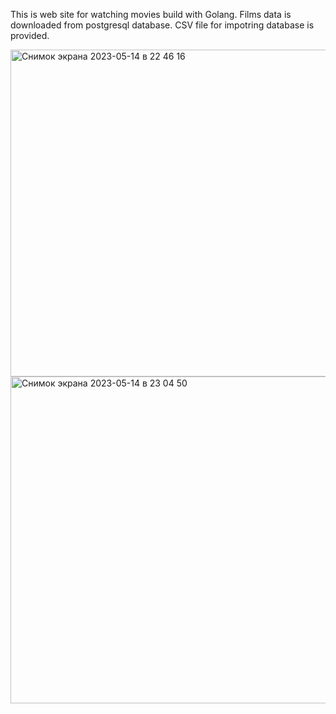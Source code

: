 This is web site for watching movies build with Golang.
Films data is downloaded from postgresql database. CSV file for impotring database is provided.

<img width="523" alt="Снимок экрана 2023-05-14 в 22 46 16" src="https://github.com/Rainfall21/jujdu_movies/assets/94543359/417a9f4e-9e62-40bd-a9db-35f8f00c0ce6">
<img width="523" alt="Снимок экрана 2023-05-14 в 23 04 50" src="https://github.com/Rainfall21/jujdu_movies/assets/94543359/05cffa8c-dba7-46ce-9989-0ca2b054c455">
